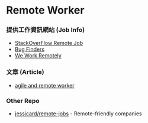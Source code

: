 # Remote Worker

### 提供工作資訊網站 (Job Info)

* [StackOverFlow Remote Job](http://stackoverflow.com/jobs?allowsremote=true)
* [Bug Finders](https://signup.bugfinders.com/)
* [We Work Remotely](https://weworkremotely.com/)

### 文章 (Article)

* [agile and remote worker](https://www.thoughtworks.com/insights/blog/agile-and-remote-worker)

### Other Repo
* [jessicard/remote-jobs](https://github.com/jessicard/remote-jobs) - Remote-friendly companies
